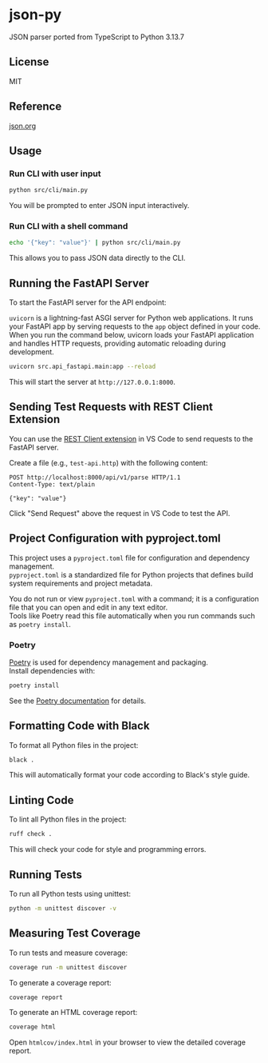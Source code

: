 # json-py

JSON parser ported from TypeScript to Python 3.13.7

## License

MIT

## Reference

[json.org](http://json.org)

## Usage

### Run CLI with user input

```sh
python src/cli/main.py
```

You will be prompted to enter JSON input interactively.

### Run CLI with a shell command

```sh
echo '{"key": "value"}' | python src/cli/main.py
```

This allows you to pass JSON data directly to the CLI.

## Running the FastAPI Server

To start the FastAPI server for the API endpoint:

`uvicorn` is a lightning-fast ASGI server for Python web applications. It runs your FastAPI app by serving requests to the `app` object defined in your code. When you run the command below, uvicorn loads your FastAPI application and handles HTTP requests, providing automatic reloading during development.

```sh
uvicorn src.api_fastapi.main:app --reload
```

This will start the server at `http://127.0.0.1:8000`.

## Sending Test Requests with REST Client Extension

You can use the [REST Client extension](https://marketplace.visualstudio.com/items?itemName=humao.rest-client) in VS Code to send requests to the FastAPI server.

Create a file (e.g., `test-api.http`) with the following content:

```http
POST http://localhost:8000/api/v1/parse HTTP/1.1
Content-Type: text/plain

{"key": "value"}
```

Click "Send Request" above the request in VS Code to test the API.

## Project Configuration with pyproject.toml

This project uses a `pyproject.toml` file for configuration and dependency management.  
`pyproject.toml` is a standardized file for Python projects that defines build system requirements and project metadata.

You do not run or view `pyproject.toml` with a command; it is a configuration file that you can open and edit in any text editor.  
Tools like Poetry read this file automatically when you run commands such as `poetry install`.

### Poetry

[Poetry](https://python-poetry.org/) is used for dependency management and packaging.  
Install dependencies with:

```sh
poetry install
```

See the [Poetry documentation](https://python-poetry.org/docs/) for details.

## Formatting Code with Black

To format all Python files in the project:

```sh
black .
```

This will automatically format your code according to Black's style guide.

## Linting Code

To lint all Python files in the project:

```sh
ruff check .
```

This will check your code for style and programming errors.

## Running Tests

To run all Python tests using unittest:

```sh
python -m unittest discover -v
```

## Measuring Test Coverage

To run tests and measure coverage:

```sh
coverage run -m unittest discover
```

To generate a coverage report:

```sh
coverage report
```

To generate an HTML coverage report:

```sh
coverage html
```

Open `htmlcov/index.html` in your browser to view the detailed coverage report.
